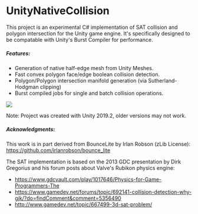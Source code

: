 # UnityNativeCollision #

This project is an experimental C# implementation of SAT collision and polygon intersection for the Unity game engine. It's specifically designed to be compatable with Unity's Burst Compiler for performance. 

##### Features:

* Generation of native half-edge mesh from Unity Meshes.
* Fast convex polygon face/edge boolean collision detection.
* Polygon/Polygon intersection manifold generation (via Sutherland-Hodgman clipping)
* Burst compiled jobs for single and batch collision operations.

<img src="https://i.imgur.com/2r6IAtB.gif" target="_blank" />

Note: Project was created with Unity 2019.2, older versions may not work.


##### Acknowledgments:
This work is in part derived from BounceLite by Irlan Robson (zLib License): 
https://github.com/irlanrobson/bounce_lite 

The SAT implementation is based on the 2013 GDC presentation by Dirk Gregorius and his forum posts about Valve's Rubikon physics engine:
 * https://www.gdcvault.com/play/1017646/Physics-for-Game-Programmers-The
 * https://www.gamedev.net/forums/topic/692141-collision-detection-why-gjk/?do=findComment&comment=5356490 
 * http://www.gamedev.net/topic/667499-3d-sat-problem/ 
